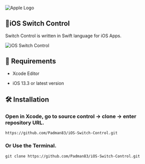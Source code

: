 ![Apple Logo](https://user-images.githubusercontent.com/45048950/73131198-bca1e580-4041-11ea-8f8d-ebfd844f0e64.png) 

## 📱iOS Switch Control

Switch Control is written in Swift language for iOS Apps.

![iOS Switch Control](https://user-images.githubusercontent.com/45048950/74455782-d3a95a00-4ec0-11ea-9d2a-bcd1991b5a04.gif)

## 🧰 Requirements

* Xcode Editor

* iOS 13.3 or latest version

## 🛠️ Installation

### Open in Xcode, go to source control -> clone -> enter repository URL.

```
https://github.com/Padman83/iOS-Switch-Control.git
```

### Or Use the Terminal.

```
git clone https://github.com/Padman83/iOS-Switch-Control.git
```
